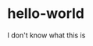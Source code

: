 # hello-world
<html>
<head>
<title> Hello </title>
<body>
<p>I don't know what this is </p>
</body>
</head>
</html>
